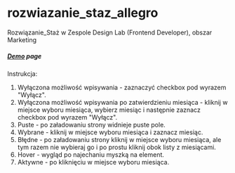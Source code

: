 # rozwiazanie_staz_allegro
Rozwiązanie_Staż w Zespole Design Lab (Frontend Developer), obszar Marketing
##### [Demo](https://conradgolinski.github.io/rozwiazanie_staz_allegro/) page

Instrukcja:
1. Wyłączona możliwość wpisywania - zaznaczyć checkbox pod wyrazem "Wyłącz".
2. Wyłączona możliwość wpisywania po zatwierdzieniu miesiąca - kliknij w miejsce wyboru miesiąca, wybierz miesiąc i następnie zaznacz checkbox pod wyrazem "Wyłącz".
3. Puste - po załadowaniu strony widnieje puste pole.
4. Wybrane - kliknij w miejsce wyboru miesiąca i zaznacz miesiąc.
5. Błędne - po załadowaniu strony kliknij w miejsce wyboru miesiąca, ale tym razem nie wybieraj go i po prostu kliknij obok listy z miesiącami.
6. Hover - wygląd po najechaniu myszką na element.
7. Aktywne - po kliknięciu w miejsce wyboru miesiąca.
